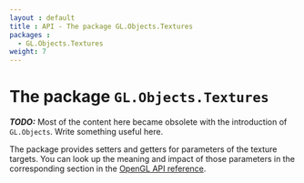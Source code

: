 ```yaml
---
layout : default
title : API - The package GL.Objects.Textures
packages :
  - GL.Objects.Textures
weight: 7
---
```


# The package `GL.Objects.Textures`

***TODO:*** Most of the content here became obsolete with
the introduction of `GL.Objects`. Write something useful here.

The package provides setters and getters for parameters of the texture targets.
You can look up the meaning and impact of those parameters in the corresponding
section in the [OpenGL API reference](http://www.opengl.org/sdk/docs/man/xhtml/glTexParameter.xml).
